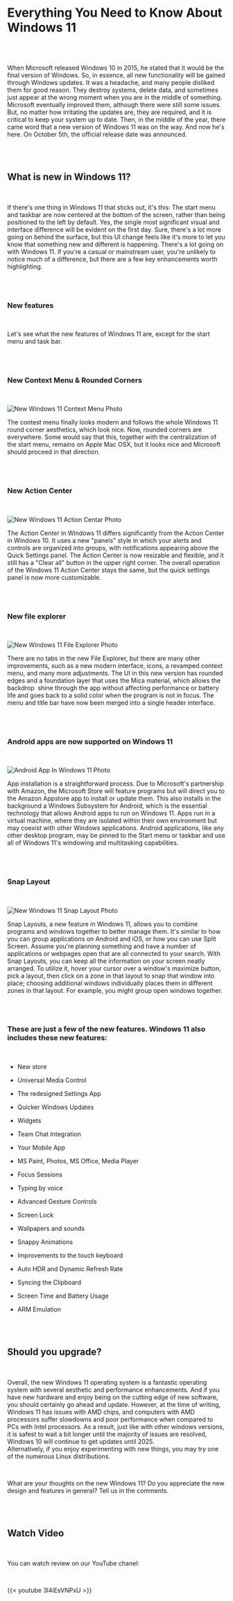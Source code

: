 # Everything You Need to Know About Windows 11


<br/>
<br/>

When Microsoft released Windows 10 in 2015, he stated that it would be the final version of Windows. So, in essence, all new functionality will be gained through Windows updates. It was a headache, and many people disliked them for good reason. They destroy systems, delete data, and sometimes just appear at the wrong moment when you are in the middle of something. Microsoft eventually improved them, although there were still some issues. But, no matter how irritating the updates are, they are required, and it is critical to keep your system up to date.
Then, in the middle of the year, there came word that a new version of Windows 11 was on the way.
And now he's here.
On October 5th, the official release date was announced.

<br/>
<br/>

## What is new in Windows 11?

<br/>

If there's one thing in Windows 11 that sticks out, it's this: The start menu and taskbar are now centered at the bottom of the screen, rather than being positioned to the left by default. Yes, the single most significant visual and interface difference will be evident on the first day. Sure, there's a lot more going on behind the surface, but this UI change feels like it's more to let you know that something new and different is happening.
There's a lot going on with Windows 11. If you're a casual or mainstream user, you're unlikely to notice much of a difference, but there are a few key enhancements worth highlighting.

<br/>
<br/>

### New features

<br/>

Let's see what the new features of Windows 11 are, except for the start menu and task bar.

<br/>
<br/>

### New Context Menu & Rounded Corners

<br/>

![New Windows 11 Context Menu Photo](/posts/windows-11/img/w3.webp "New Windows 11 Context Menu Photo")

The contest menu finally looks modern and follows the whole Windows 11 round corner aesthetics, which look nice.
Now, rounded corners are everywhere.
Some would say that this, together with the centralization of the start menu, remains on Apple Mac OSX, but it looks nice and Microsoft should proceed in that direction.

<br/>
<br/>

### New Action Center

<br/>

![New Windows 11 Action Centar Photo](/posts/windows-11/img/w4.webp "New Windows 11 Action Centar Photo")

The Action Center in Windows 11 differs significantly from the Action Center in Windows 10. It uses a new "panels" style in which your alerts and controls are organized into groups, with notifications appearing above the Quick Settings panel.
The Action Center is now resizable and flexible, and it still has a "Clear all" button in the upper right corner.
The overall operation of the Windows 11 Action Center stays the same, but the quick settings panel is now more customizable.

<br/>
<br/>

### New file explorer

<br/>

![New Windows 11 File Explorer Photo](/posts/windows-11/img/w1.webp "New Windows 11 File Explorer Photo")

There are no tabs in the new File Explorer, but there are many other improvements, such as a new modern interface, icons, a revamped context menu, and many more adjustments.
The UI in this new version has rounded edges and a foundation layer that uses the Mica material, which allows the backdrop  shine through the app without affecting performance or battery life and goes back to a solid color when the program is not in focus. The menu and title bar have now been merged into a single header interface.

<br/>
<br/>

### Android apps are now supported on Windows 11

<br/>

![Android App In Windows 11 Photo](/posts/windows-11/img/w5.webp "Android App In Windows 11 Photo")

App installation is a straightforward process. Due to Microsoft's partnership with Amazon, the Microsoft Store will feature programs but will direct you to the Amazon Appstore app to install or update them. This also installs in the background a Windows Subsystem for Android, which is the essential technology that allows Android apps to run on Windows 11. Apps run in a virtual machine, where they are isolated within their own environment but may coexist with other Windows applications. Android applications, like any other desktop program, may be pinned to the Start menu or taskbar and use all of Windows 11's windowing and multitasking capabilities.

<br/>
<br/>

### Snap Layout

<br/>

![New Windows 11 Snap Layout Photo](/posts/windows-11/img/w2.webp "New Windows 11 Snap Layout Photo")

Snap Layouts, a new feature in Windows 11, allows you to combine programs and windows together to better manage them. It's similar to how you can group applications on Android and iOS, or how you can use Split Screen.
Assume you're planning something and have a number of applications or webpages open that are all connected to your search. With Snap Layouts, you can keep all the information on your screen neatly arranged. To utilize it, hover your cursor over a window's maximize button, pick a layout, then click on a zone in that layout to snap that window into place; choosing additional windows individually places them in different zones in that layout. For example, you might group open windows together.

<br/>
<br/>

### These are just a few of the new features. Windows 11 also includes these new features:

<br/>

- New store

- Universal Media Control

- The redesigned Settings App

- Quicker Windows Updates

- Widgets

- Team Chat Integration

- Your Mobile App

- MS Paint, Photos, MS Office, Media Player

- Focus Sessions

- Typing by voice

- Advanced Gesture Controls

- Screen Lock

- Wallpapers and sounds

- Snappy Animations

- Improvements to the touch keyboard

- Auto HDR and Dynamic Refresh Rate

- Syncing the Clipboard

- Screen Time and Battery Usage

- ARM Emulation

<br/>
<br/>

## Should you upgrade?

<br/>

Overall, the new Windows 11 operating system is a fantastic operating system with several aesthetic and performance enhancements.
And if you have new hardware and enjoy being on the cutting edge of new software, you should certainly go ahead and update.
However, at the time of writing, Windows 11 has issues with AMD chips, and computers with AMD processors suffer slowdowns and poor performance when compared to PCs with Intel processors.
As a result, just like with other windows versions, it is safest to wait a bit longer until the majority of issues are resolved, Windows 10 will continue to get updates until 2025.  
Alternatively, if you enjoy experimenting with new things, you may try one of the numerous Linux distributions.

<br/>

What are your thoughts on the new Windows 11? Do you appreciate the new design and features in general? Tell us in the comments.

<br/>
<br/>

## Watch Video

<br/>

You can watch review on our YouTube chanel:

<br/>

{{< youtube 3l4iEsVNPxU >}}

<br/>

